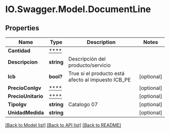 # IO.Swagger.Model.DocumentLine
## Properties

Name | Type | Description | Notes
------------ | ------------- | ------------- | -------------
**Cantidad** | [****](.md) |  | 
**Descripcion** | **string** | Descripción del producto/servicio | 
**Icb** | **bool?** | True si el producto está afecto al impuesto ICB_PE | [optional] 
**PrecioConIgv** | [****](.md) |  | [optional] 
**PrecioUnitario** | [****](.md) |  | [optional] 
**TipoIgv** | **string** | Catalogo 07 | [optional] 
**UnidadMedida** | **string** |  | [optional] 

[[Back to Model list]](../README.md#documentation-for-models) [[Back to API list]](../README.md#documentation-for-api-endpoints) [[Back to README]](../README.md)

